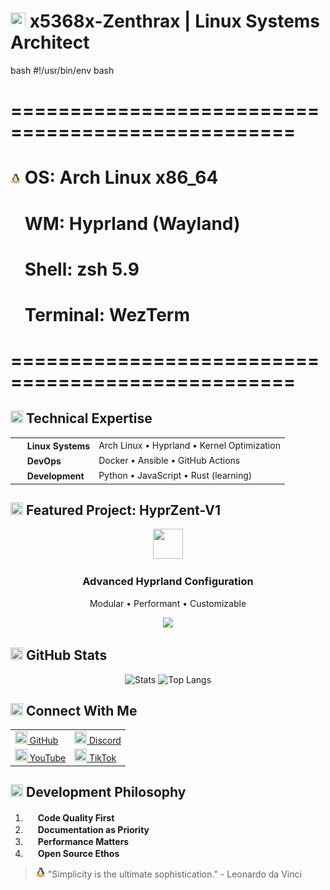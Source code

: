 
# <img src="https://raw.githubusercontent.com/gilbarbara/logos/master/logos/archlinux.svg" width="24" height="24"> x5368x-Zenthrax | Linux Systems Architect

bash
#!/usr/bin/env bash
# ================================================== #
# <img src="https://raw.githubusercontent.com/gilbarbara/logos/master/logos/linux-tux.svg" width="16" height="16"> OS: Arch Linux x86_64
# <img src="https://raw.githubusercontent.com/gilbarbara/logos/master/logos/wayland.svg" width="16" height="16"> WM: Hyprland (Wayland)
# <img src="https://raw.githubusercontent.com/gilbarbara/logos/master/logos/zsh.svg" width="16" height="16"> Shell: zsh 5.9
# <img src="https://raw.githubusercontent.com/gilbarbara/logos/master/logos/wezterm.svg" width="16" height="16"> Terminal: WezTerm
# ================================================== #

## <img src="https://raw.githubusercontent.com/gilbarbara/logos/master/logos/python.svg" width="20" height="20"> Technical Expertise

<table>
  <tr>
    <td><img src="https://raw.githubusercontent.com/gilbarbara/logos/master/logos/archlinux.svg" width="16" height="16"> <strong>Linux Systems</strong></td>
    <td>Arch Linux • Hyprland • Kernel Optimization</td>
  </tr>
  <tr>
    <td><img src="https://raw.githubusercontent.com/gilbarbara/logos/master/logos/docker-icon.svg" width="16" height="16"> <strong>DevOps</strong></td>
    <td>Docker • Ansible • GitHub Actions</td>
  </tr>
  <tr>
    <td><img src="https://raw.githubusercontent.com/gilbarbara/logos/master/logos/javascript.svg" width="16" height="16"> <strong>Development</strong></td>
    <td>Python • JavaScript • Rust (learning)</td>
  </tr>
</table>

## <img src="https://raw.githubusercontent.com/gilbarbara/logos/master/logos/github-icon.svg" width="20" height="20"> Featured Project: HyprZent-V1

<div align="center">
  <img src="https://raw.githubusercontent.com/gilbarbara/logos/master/logos/hyper.svg" width="48" height="48">
  <h3>Advanced Hyprland Configuration</h3>
  <p>Modular • Performant • Customizable</p>
  <a href="https://github.com/x5368x/HyprZent---V1">
    <img src="https://img.shields.io/badge/View_Repository-181717?style=for-the-badge&logo=github&logoColor=white">
  </a>
</div>

## <img src="https://raw.githubusercontent.com/gilbarbara/logos/master/logos/github-octocat.svg" width="20" height="20"> GitHub Stats

<div align="center">
  <img src="https://github-readme-stats.vercel.app/api?username=x5368x&show_icons=true&theme=dark&hide_border=true&include_all_commits=true" alt="Stats">
  <img src="https://github-readme-stats.vercel.app/api/top-langs/?username=x5368x&layout=compact&theme=dark&hide_border=true" alt="Top Langs">
</div>

## <img src="https://raw.githubusercontent.com/gilbarbara/logos/master/logos/slack-icon.svg" width="20" height="20"> Connect With Me

<table>
  <tr>
    <td><a href="https://github.com/x5368x"><img src="https://raw.githubusercontent.com/gilbarbara/logos/master/logos/github-icon.svg" width="20" height="20"> GitHub</a></td>
    <td><a href="https://discord.gg/NdtChxcaU8"><img src="https://raw.githubusercontent.com/gilbarbara/logos/master/logos/discord-icon.svg" width="20" height="20"> Discord</a></td>
  </tr>
  <tr>
    <td><a href="https://youtube.com/@xzn-q7n9q"><img src="https://raw.githubusercontent.com/gilbarbara/logos/master/logos/youtube-icon.svg" width="20" height="20"> YouTube</a></td>
    <td><a href="https://www.tiktok.com/@x_536.8"><img src="https://raw.githubusercontent.com/gilbarbara/logos/master/logos/tiktok-icon.svg" width="20" height="20"> TikTok</a></td>
  </tr>
</table>

## <img src="https://raw.githubusercontent.com/gilbarbara/logos/master/logos/codecov.svg" width="20" height="20"> Development Philosophy

1. <img src="https://raw.githubusercontent.com/gilbarbara/logos/master/logos/prettier.svg" width="16" height="16"> **Code Quality First**
2. <img src="https://raw.githubusercontent.com/gilbarbara/logos/master/logos/git-icon.svg" width="16" height="16"> **Documentation as Priority**
3. <img src="https://raw.githubusercontent.com/gilbarbara/logos/master/logos/rust.svg" width="16" height="16"> **Performance Matters**
4. <img src="https://raw.githubusercontent.com/gilbarbara/logos/master/logos/open-source.svg" width="16" height="16"> **Open Source Ethos**

> <img src="https://raw.githubusercontent.com/gilbarbara/logos/master/logos/linux-tux.svg" width="16" height="16"> "Simplicity is the ultimate sophistication." - Leonardo da Vinci